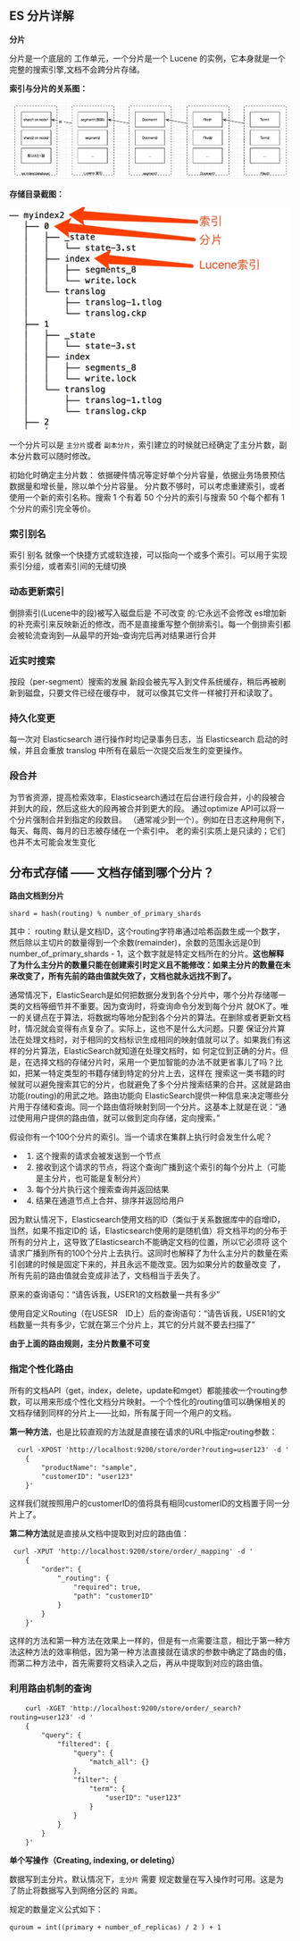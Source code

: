 ## ES 分片详解

**分片**

分片是一个底层的 工作单元，一个分片是一个 Lucene 的实例，它本身就是一个完整的搜索引擎,文档不会跨分片存储。

**索引与分片的关系图：**

![索引与分片的关系图](https://github.com/yueyuanyang/knowledge/blob/master/elasticsearch/img/15050012808218.jpg)

**存储目录截图：**

![存储目录截图：](https://github.com/yueyuanyang/knowledge/blob/master/elasticsearch/img/15050013393691.jpg)

一个分片可以是 `主分片`或者 `副本分片`，索引建立的时候就已经确定了主分片数，副本分片数可以随时修改。

初始化时确定主分片数：
依据硬件情况等定好单个分片容量，依据业务场景预估数据量和增长量，除以单个分片容量。
分片数不够时，可以考虑重建索引，或者使用一个新的索引名称。搜索 1 个有着 50 个分片的索引与搜索 50 个每个都有 1 个分片的索引完全等价。


### 索引别名

索引 别名 就像一个快捷方式或软连接，可以指向一个或多个索引。可以用于实现索引分组，或者索引间的无缝切换

### 动态更新索引

倒排索引(Lucene中的段)被写入磁盘后是 不可改变 的:它永远不会修改
es增加新的补充索引来反映新近的修改，而不是直接重写整个倒排索引。每一个倒排索引都会被轮流查询到—从最早的开始–查询完后再对结果进行合并

### 近实时搜索

按段（per-segment）搜索的发展
新段会被先写入到文件系统缓存，稍后再被刷新到磁盘，只要文件已经在缓存中， 就可以像其它文件一样被打开和读取了。

### 持久化变更

每一次对 Elasticsearch 进行操作时均记录事务日志，当 Elasticsearch 启动的时候，并且会重放 translog 中所有在最后一次提交后发生的变更操作。

### 段合并

为节省资源，提高检索效率，Elasticsearch通过在后台进行段合并，小的段被合并到大的段，然后这些大的段再被合并到更大的段。
通过optimize API可以将一个分片强制合并到指定的段数目。 （通常减少到一个）。例如在日志这种用例下，每天、每周、每月的日志被存储在一个索引中。 老的索引实质上是只读的；它们也并不太可能会发生变化

## 分布式存储 —— 文档存储到哪个分片？

**路由文档到分片**

```
shard = hash(routing) % number_of_primary_shards
```

其中： routing 默认是文档ID，这个routing字符串通过哈希函数生成一个数字，然后除以主切片的数量得到一个余数(remainder)，余数的范围永远是0到number_of_primary_shards - 1，这个数字就是特定文档所在的分片。**这也解释了为什么主分片的数量只能在创建索引时定义且不能修改：如果主分片的数量在未来改变了，所有先前的路由值就失效了，文档也就永远找不到了。**

通常情况下，ElasticSearch是如何把数据分发到各个分片中，哪个分片存储哪一类的文档等细节并不重要。因为查询时，将查询命令分发到每个分片 就OK了。唯一的关键点在于算法，将数据均等地分配到各个分片的算法。在删除或者更新文档时，情况就会变得有点复杂了。实际上，这也不是什么大问题。只要 保证分片算法在处理文档时，对于相同的文档标识生成相同的映射值就可以了。如果我们有这样的分片算法，ElasticSearch就知道在处理文档时，如 何定位到正确的分片。但是，在选择文档的存储分片时，采用一个更加智能的办法不就更省事儿了吗？比如，把某一特定类型的书籍存储到特定的分片上去，这样在 搜索这一类书籍的时候就可以避免搜索其它的分片，也就避免了多个分片搜索结果的合并。这就是路由功能(routing)的用武之地。路由功能向 ElasticSearch提供一种信息来决定哪些分片用于存储和查询。同一个路由值将映射到同一个分片。这基本上就是在说：“通过使用用户提供的路由值，就可以做到定向存储，定向搜索。”

假设你有一个100个分片的索引。当一个请求在集群上执行时会发生什么呢？

- 1. 这个搜索的请求会被发送到一个节点

- 2. 接收到这个请求的节点，将这个查询广播到这个索引的每个分片上（可能是主分片，也可能是复制分片）

- 3. 每个分片执行这个搜索查询并返回结果

- 4. 结果在通道节点上合并、排序并返回给用户

因为默认情况下，Elasticsearch使用文档的ID（类似于关系数据库中的自增ID，当然，如果不指定ID的 话，Elasticsearch使用的是随机值）将文档平均的分布于所有的分片上，这导致了Elasticsearch不能确定文档的位置，所以它必须将 这个请求广播到所有的100个分片上去执行。这同时也解释了为什么主分片的数量在索引创建的时候是固定下来的，并且永远不能改变。因为如果分片的数量改变 了，所有先前的路由值就会变成非法了，文档相当于丢失了。

原来的查询语句：“请告诉我，USER1的文档数量一共有多少”

使用自定义Routing（在USESR　ID上）后的查询语句：“请告诉我，USER1的文档数量一共有多少，它就在第三个分片上，其它的分片就不要去扫描了”

**由于上面的路由规则，主分片数量不可变**

### 指定个性化路由

所有的文档API（get，index，delete，update和mget）都能接收一个routing参数，可以用来形成个性化文档分片映射。一个个性化的routing值可以确保相关的文档存储到同样的分片上——比如，所有属于同一个用户的文档。

**第一种方法**，也是比较直观的方法就是直接在请求的URL中指定routing参数：
```
  curl -XPOST 'http://localhost:9200/store/order?routing=user123' -d '  
    {  
        "productName": "sample",  
        "customerID": "user123"  
    }' 
```
这样我们就按照用户的customerID的值将具有相同customerID的文档置于同一分片上了。

**第二种方法**就是直接从文档中提取到对应的路由值：

```
 curl -XPUT 'http://localhost:9200/store/order/_mapping' -d '  
    {  
        "order": {  
            "_routing": {  
                "required": true,  
                "path": "customerID"  
            }  
        }  
    }'  
```

这样的方法和第一种方法在效果上一样的，但是有一点需要注意，相比于第一种方法这种方法的效率稍低，因为第一种方法直接就在请求的参数中确定了路由的值，而第二种方法中，首先需要将文档读入之后，再从中提取到对应的路由值。

### 利用路由机制的查询

```
    curl -XGET 'http://localhost:9200/store/order/_search?routing=user123' -d '  
    {  
        "query": {  
            "filtered": {  
                "query": {  
                    "match_all": {}  
                },  
                "filter": {  
                    "term": {  
                        "userID": "user123"  
                    }  
                }  
            }  
        }  
    }'
```

**单个写操作（Creating, indexing, or deleting）**

数据写到主分片。默认情况下，`主分片` 需要 规定数量在写入操作时可用。这是为了防止将数据写入到网络分区的 `背面`。

规定的数量定义公式如下：

```
quroum = int((primary + number_of_replicas) / 2 ) + 1
```






